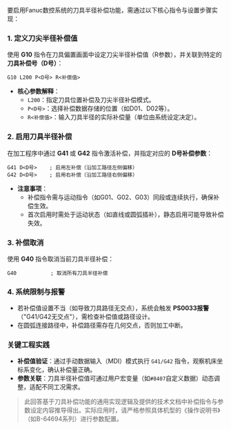 要启用Fanuc数控系统的刀具半径补偿功能，需通过以下核心指令与设置步骤实现：

### 1. **定义刀尖半径补偿值**
   使用 **G10** 指令在刀具偏置画面中设定刀尖半径补偿值（R参数），并关联到特定的 **刀具补偿号（D号）**：
   ```gcode
   G10 L200 P<D号> R<补偿值>
   ```
   - **核心参数解释**：
     - `L200`：指定刀具位置补偿及刀尖半径补偿模式。
     - `P<D号>`：选择补偿数据存储的位置（如D01、D02等）。
     - `R<补偿值>`：输入刀具半径的实际补偿量（单位由系统设定决定）。

### 2. **启用刀具半径补偿**
   在加工程序中通过 **G41** 或 **G42** 指令激活补偿，并指定对应的 **D号补偿参数**：
   ```gcode
   G41 D<D号>    ; 启用左补偿（沿加工路径左侧偏移）
   G42 D<D号>    ; 启用右补偿（沿加工路径右侧偏移）
   ```
   - **注意事项**：
     - 补偿指令需与运动指令（如G01、G02、G03）同段或连续执行，确保补偿生效。
     - 首次启用时需处于运动状态（如直线或圆弧插补），静态启用可能导致补偿失效。

### 3. **补偿取消**
   使用 **G40** 指令取消当前刀具半径补偿：
   ```gcode
   G40           ; 取消所有刀具半径补偿
   ```

### 4. **系统限制与报警**
   - 若补偿值设置不当（如导致刀具路径无交点），系统会触发 **PS0033报警**（"G41/G42无交点"），需检查补偿值或路径设计。
   - 在圆弧连接路径中，补偿路径需存在几何交点，否则加工中断。

### 关键工程实践
- **补偿值验证**：通过手动数据输入（MDI）模式执行 `G41/G42` 指令，观察机床坐标系变化，确认补偿量正确。
- **参数关联**：刀具半径补偿值可通过用户宏变量（如`#8407`自定义数据）动态调整，适配不同工况需求。

> 此回答基于刀具补偿功能的通用实现逻辑及提供的技术文档中补偿指令与参数设定内容推导得出。实际应用时，请严格参照具体机型的《操作说明书》（如B-64694系列）进行参数配置。